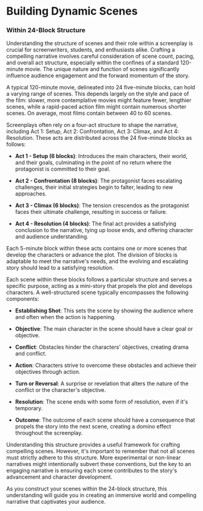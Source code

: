 # Building Dynamic Scenes

### Within 24-Block Structure

Understanding the structure of scenes and their role within a screenplay is crucial for screenwriters, students, and enthusiasts alike. Crafting a compelling narrative involves careful consideration of scene count, pacing, and overall act structure, especially within the confines of a standard 120-minute movie. The unique nature and function of scenes significantly influence audience engagement and the forward momentum of the story.

A typical 120-minute movie, delineated into 24 five-minute blocks, can hold a varying range of scenes. This depends largely on the style and pace of the film: slower, more contemplative movies might feature fewer, lengthier scenes, while a rapid-paced action film might contain numerous shorter scenes. On average, most films contain between 40 to 60 scenes.

Screenplays often rely on a four-act structure to shape the narrative, including Act 1: Setup, Act 2: Confrontation, Act 3: Climax, and Act 4: Resolution. These acts are distributed across the 24 five-minute blocks as follows:

- **Act 1 - Setup (6 blocks)**: Introduces the main characters, their world, and their goals, culminating in the point of no return where the protagonist is committed to their goal.

- **Act 2 - Confrontation (8 blocks)**: The protagonist faces escalating challenges, their initial strategies begin to falter, leading to new approaches.

- **Act 3 - Climax (6 blocks)**: The tension crescendos as the protagonist faces their ultimate challenge, resulting in success or failure.

- **Act 4 - Resolution (4 blocks)**: The final act provides a satisfying conclusion to the narrative, tying up loose ends, and offering character and audience understanding.

Each 5-minute block within these acts contains one or more scenes that develop the characters or advance the plot. The division of blocks is adaptable to meet the narrative's needs, and the evolving and escalating story should lead to a satisfying resolution.

Each scene within these blocks follows a particular structure and serves a specific purpose, acting as a mini-story that propels the plot and develops characters. A well-structured scene typically encompasses the following components:

- **Establishing Shot**: This sets the scene by showing the audience where and often when the action is happening.

- **Objective**: The main character in the scene should have a clear goal or objective.

- **Conflict**: Obstacles hinder the characters' objectives, creating drama and conflict.

- **Action**: Characters strive to overcome these obstacles and achieve their objectives through action.

- **Turn or Reversal**: A surprise or revelation that alters the nature of the conflict or the character's objective.

- **Resolution**: The scene ends with some form of resolution, even if it's temporary.

- **Outcome**: The outcome of each scene should have a consequence that propels the story into the next scene, creating a domino effect throughout the screenplay.

Understanding this structure provides a useful framework for crafting compelling scenes. However, it's important to remember that not all scenes must strictly adhere to this structure. More experimental or non-linear narratives might intentionally subvert these conventions, but the key to an engaging narrative is ensuring each scene contributes to the story's advancement and character development. 

As you construct your scenes within the 24-block structure, this understanding will guide you in creating an immersive world and compelling narrative that captivates your audience.
